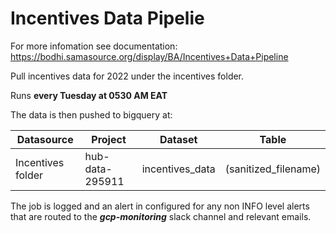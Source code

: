 # Incentives Data Pipelie
For more infomation see documentation:
https://bodhi.samasource.org/display/BA/Incentives+Data+Pipeline

Pull incentives data for 2022 under the incentives folder.

Runs **every Tuesday at 0530 AM EAT**

The data is then pushed to bigquery at:

|Datasource|Project|Dataset|Table|
|----------|----------|----------|----------|
|Incentives folder|hub-data-295911|incentives_data|(sanitized_filename)|

The job is logged and an alert in configured for any non INFO level alerts that are routed to the **_gcp-monitoring_** slack channel and relevant emails.
